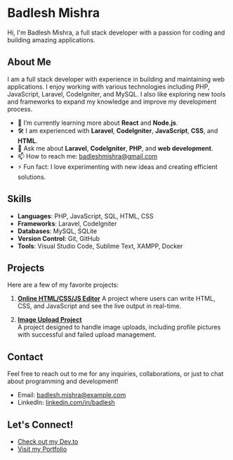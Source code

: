 # Badlesh Mishra

Hi, I'm Badlesh Mishra, a full stack developer with a passion for coding and building amazing applications.

## About Me

I am a full stack developer with experience in building and maintaining web applications. I enjoy working with various technologies including PHP, JavaScript, Laravel, CodeIgniter, and MySQL. I also like exploring new tools and frameworks to expand my knowledge and improve my development process.

- 🌱 I’m currently learning more about **React** and **Node.js**.
- 🛠️ I am experienced with **Laravel**, **CodeIgniter**, **JavaScript**, **CSS**, and **HTML**.
- 💬 Ask me about **Laravel**, **CodeIgniter**, **PHP**, and **web development**.
- 📫 How to reach me: [badleshmishra@gmail.com](mailto:badleshmishra@gmail.com)
- ⚡ Fun fact: I love experimenting with new ideas and creating efficient solutions.

## Skills

- **Languages**: PHP, JavaScript, SQL, HTML, CSS
- **Frameworks**: Laravel, CodeIgniter
- **Databases**: MySQL, SQLite
- **Version Control**: Git, GitHub
- **Tools**: Visual Studio Code, Sublime Text, XAMPP, Docker

## Projects

Here are a few of my favorite projects:

1. [**Online HTML/CSS/JS Editor**](https://editoron.netlify.app/)
   A project where users can write HTML, CSS, and JavaScript and see the live output in real-time.
   
2. [**Image Upload Project**](https://badlesh-project.free.nf/imageupload/)  
   A project designed to handle image uploads, including profile pictures with successful and failed upload management.

## Contact

Feel free to reach out to me for any inquiries, collaborations, or just to chat about programming and development!

- Email: [badlesh.mishra@example.com](mailto:badleshmishra@gmail.com)
- LinkedIn: [linkedin.com/in/badlesh](https://www.linkedin.com/in/badlesh-mishra/)

## Let's Connect!

<!-- - [Follow me on GitHub](https://github.com/Badlesh) -->
<!-- - [Follow me on Twitter](https://twitter.com/Badlesh) -->
- [Check out my Dev.to](https://dev.to/badlesh_mishra_)
- <a href="https://badlesh-project.free.nf/" target="_blank">Visit my Portfolio</a>


